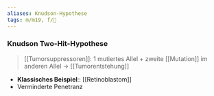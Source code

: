 ```yaml
---
aliases: Knudson-Hypothese
tags: m/m19, f/🦀
---
```

### Knudson Two-Hit-Hypothese
> [[Tumorsuppressoren]]: 1 mutiertes Allel + zweite [[Mutation]] im anderen Allel → [[Tumorentstehung]]
- **Klassisches Beispiel**:: [[Retinoblastom]]
- Verminderte Penetranz